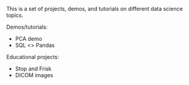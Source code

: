 This is a set of projects, demos, and tutorials on different data science topics.

Demos/tutorials: 
- PCA demo
- SQL <> Pandas

Educational projects: 
- Stop and Frisk
- DICOM images

